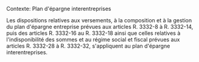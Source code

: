 Contexte: Plan d'épargne interentreprises

Les dispositions relatives aux versements, à la composition et à la gestion du plan d'épargne entreprise prévues aux articles R. 3332-8 à R. 3332-14, puis des articles R. 3332-16 au R. 3332-18 ainsi que celles relatives à l'indisponibilité des sommes et au régime social et fiscal prévues aux articles R. 3332-28 à R. 3332-32, s'appliquent au plan d'épargne interentreprises.